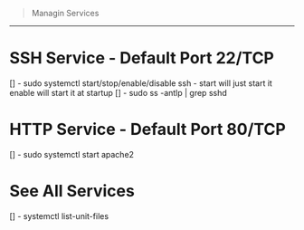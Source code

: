 > Managin Services
-------------------------------------------------------------
# SSH Service - Default Port 22/TCP
[] - sudo systemctl start/stop/enable/disable ssh - start will just start it enable will start it at startup
[] - sudo ss -antlp | grep sshd

# HTTP Service - Default Port 80/TCP

[] - sudo systemctl start apache2

# See All Services 
[] - systemctl list-unit-files